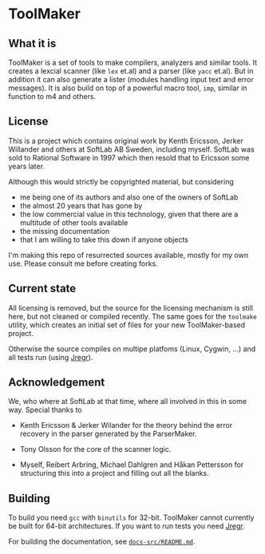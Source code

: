 # ToolMaker

## What it is

ToolMaker is a set of tools to make compilers, analyzers and similar
tools. It creates a lexcial scanner (like `lex` et.al) and a parser
(like `yacc` et.al). But in addition it can also generate a lister
(modules handling input text and error messages). It is also build on
top of a powerful macro tool, `imp`, similar in function to m4 and
others.

## License

This is a project which contains original work by Kenth Ericsson,
Jerker Willander and others at SoftLab AB Sweden, including
myself. SoftLab was sold to Rational Software in 1997 which then
resold that to Ericsson some years later.

Although this would strictly be copyrighted material, but considering

- me being one of its authors and also one of the owners of SoftLab
- the almost 20 years that has gone by
- the low commercial value in this technology, given that there are a
  multitude of other tools available
- the missing documentation
- that I am willing to take this down if anyone objects

I'm making this repo of resurrected sources available, mostly for my
own use. Please consult me before creating forks.

## Current state

All licensing is removed, but the source for the licensing mechanism
is still here, but not cleaned or compiled recently. The same goes for
the `toolmake` utility, which creates an initial set of files for your
new ToolMaker-based project.

Otherwise the source compiles on multipe platfoms (Linux, Cygwin, ...)
and all tests run (using [Jregr](https://github.com/thoni56/jregr)).


## Acknowledgement

We, who where at SoftLab at that time, where all involved in this in
some way. Special thanks to

- Kenth Ericsson & Jerker Wilander for the theory behind the error
  recovery in the parser generated by the ParserMaker.

- Tony Olsson for the core of the scanner logic.

- Myself, Reibert Arbring, Michael Dahlgren and Håkan Pettersson for
  structuring this into a project and filling out all the blanks.

## Building

To build you need `gcc` with `binutils` for 32-bit. ToolMaker cannot
currently be built for 64-bit architectures. If you want to run tests
you need [Jregr](https://github.com/thoni56/Jregr).

For building the documentation, see [`docs-src/README.md`](./docs-src/README.md).

